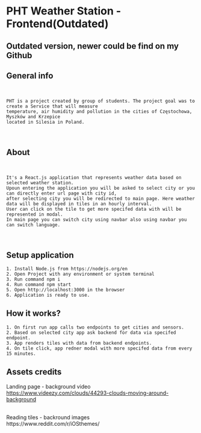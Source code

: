 # **PHT Weather Station - Frontend(Outdated)**
## Outdated version, newer could be find on my Github
## **General info**

<br>

    PHT is a project created by group of students. The project goal was to create a Service that will measure
    temperature, air humidity and pollution in the cities of Częstochowa, Myszków and Krzepice
    located in Silesia in Poland.

<br>

## **About**

<br>

    It's a React.js application that represents weather data based on selected weather station. 
    Upoun entering the application you will be asked to select city or you can directly enter url page with city id, 
    after selecting city you will be redirected to main page. Here weather data will be displayed in tiles in an hourly interval.
    User can click on the tile to get more specifed data with will be represented in modal.
    In main page you can switch city using navbar also using navbar you can switch language.

<br>

## **Setup application**

    1. Install Node.js from https://nodejs.org/en
    2. Open Project with any environment or system terminal
    3. Run command npm i
    4. Run command npm start
    5. Open http://localhost:3000 in the browser
    6. Application is ready to use.

## **How it works?**
    
    1. On first run app calls two endpoints to get cities and sensors.
    2. Based on selected city app ask backend for data via specifed endpoint.
    3. App renders tiles with data from backend endpoints.
    4. On tile click, app redner modal with more specifed data from every 15 minutes.

## **Assets credits**

Landing page - background video 
<br>
https://www.videezy.com/clouds/44293-clouds-moving-around-background
<br>

<br>
Reading tiles - backround images
<br>
https://www.reddit.com/r/iOSthemes/
